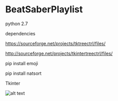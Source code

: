 ﻿# BeatSaberPlaylist

python 2.7

dependencies

https://sourceforge.net/projects/tktreectrl/files/

http://sourceforge.net/projects/tkintertreectrl/files/

pip install emoji

pip install natsort

Tkinter

![alt text](https://raw.githubusercontent.com/mrwulff/BeatSaberPlaylist/master/Screenshot_3.png)

